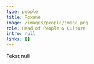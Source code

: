 ```yaml
---
type: people
title: Roxane
image: /images/people/image.png
role: Head of People & Culture
intro: null
links: []
---
```

Tekst null
